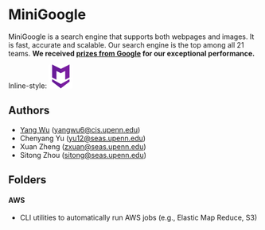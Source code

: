 # MiniGoogle

MiniGoogle is a search engine that supports both webpages and images. It is fast, accurate and scalable. Our search engine is the top among all 21 teams. **We received [prizes from Google](http://www.cis.upenn.edu/~cis455/hall-of-fame.html) for our exceptional performance.**

Inline-style: 
![alt text](https://github.com/adam-p/markdown-here/raw/master/src/common/images/icon48.png "The front page of our search engine.")


## Authors
* 	[Yang Wu](http://www.cis.upenn.edu/~yangwu6/) 		(yangwu6@cis.upenn.edu)
* 	Chenyang Yu 	(yu12@seas.upenn.edu)
* 	Xuan Zheng 		(zxuan@seas.upenn.edu)
* 	Sitong Zhou 	(sitong@seas.upenn.edu)



## Folders

#### AWS
*	CLI utilities to automatically run AWS jobs (e.g., Elastic Map Reduce, S3)
